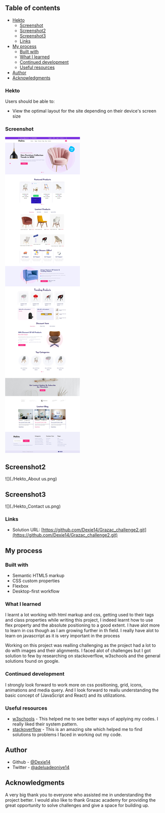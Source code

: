 ## Table of contents

- [Hekto](#Hekto)
  - [Screenshot](#screenshot)
  - [Screenshot2](#screenshot2)
  - [Screenshot3](#screenshot3)
  - [Links](#links)
- [My process](#my-process)
  - [Built with](#built-with)
  - [What I learned](#what-i-learned)
  - [Continued development](#continued-development)
  - [Useful resources](#useful-resources)
- [Author](#author)
- [Acknowledgments](#acknowledgments)


### Hekto

Users should be able to:

- View the optimal layout for the site depending on their device's screen size

### Screenshot

![](./Hekto_Homepage.png)

## Screenshot2
![](./Hekto_About us.png)

## Screenshot3
![](./Hekto_Contact us.png)

### Links

- Solution URL: [https://github.com/Dexie14/Grazac_challenge2.git](https://github.com/Dexie14/Grazac_challenge2.git)

## My process

### Built with

- Semantic HTML5 markup
- CSS custom properties
- Flexbox
- Desktop-first workflow

### What I learned

I learnt a lot working with html markup and css, getting used to their tags and class properties while writing this project, I indeed learnt how to use flex property and the absolute positioning to a good extent. I have alot more to learn in css though as I am growing further in th field. I really have alot to learn on javascrript as it is very important in the process

Working on this project was realling challenging as the project had a lot to do with images and their alignments. I faced alot of challenges but I got solution to few by researching on stackoverflow, w3schools and the general solutions found on google. 

### Continued development

I strongly look forward to work more on css positioning, grid, icons, animations and media query. And I look forward to reallu understanding the basic concept of (JavaScript and React) and its utilizations.

### Useful resources

- [w3schools](https://www.w3schools.com/) - This helped me to see better ways of applying my codes. I really liked their system pattern.
- [stackoverflow](https://stackoverflow.com/) - This is an amazing site which helped me to find solutions to problems I faced in working out my code.

## Author

- Github - [@Dexie14](https://github.com/Dexie14)
- Twitter - [@adeluadeoniye14](https://www.twitter.com/adeluadeoniye14)

## Acknowledgments

A very big thank you to everyone who assisted me in understanding the project better. I would also like to thank Grazac academy for providing the great opportunity to solve challenges and give a space for building up.

